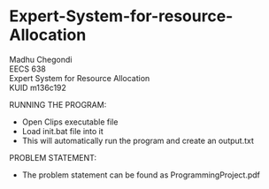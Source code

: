 # Expert-System-for-resource-Allocation

Madhu Chegondi<br/>
EECS 638<br/>
Expert System for Resource Allocation<br/>
KUID m136c192<br/>

RUNNING THE PROGRAM:
  - Open Clips executable file
  - Load init.bat file into it
  - This will automatically run the program and create an output.txt

PROBLEM STATEMENT:
  - The problem statement can be found as ProgrammingProject.pdf
